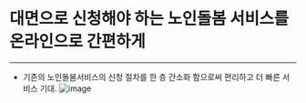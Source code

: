 # 대면으로 신청해야 하는 노인돌봄 서비스를 온라인으로 간편하게 

-----

* 기존의 노인돌봄서비스의 신청 절차를 한 층 간소화 함으로써 편리하고 더 빠른 서비스 기대.
![image](https://github.com/user-attachments/assets/6544a1d5-fbf2-4d93-bc46-903845c2d9ed)


